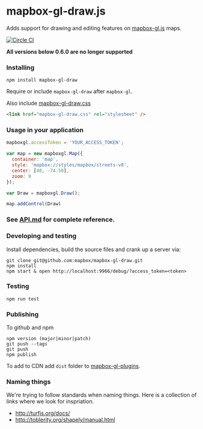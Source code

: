 # mapbox-gl-draw.js

Adds support for drawing and editing features on [mapbox-gl.js](https://www.mapbox.com/mapbox-gl-js/) maps.

[![Circle CI](https://circleci.com/gh/mapbox/mapbox-gl-draw/tree/master.svg?style=svg)](https://circleci.com/gh/mapbox/gl-draw/tree/master)

**All versions below 0.6.0 are no longer supported**

### Installing

```
npm install mapbox-gl-draw
```

Require or include `mapbox-gl-draw` after `mapbox-gl`.

Also include [mapbox-gl-draw.css](https://github.com/mapbox/mapbox-gl-draw/blob/dev-pages/dist/mapbox-gl-draw.css)

```html
<link href="mapbox-gl-draw.css" rel="stylesheet" />
```

### Usage in your application

```js
mapboxgl.accessToken = 'YOUR_ACCESS_TOKEN';

var map = new mapboxgl.Map({
  container: 'map',
  style: 'mapbox://styles/mapbox/streets-v8',
  center: [40, -74.50],
  zoom: 9
});

var Draw = mapboxgl.Draw();

map.addControl(Draw)
```

### See [API.md](https://github.com/mapbox/mapbox-gl-draw/blob/master/API.md) for complete reference.

### Developing and testing

Install dependencies, build the source files and crank up a server via:

```
git clone git@github.com:mapbox/mapbox-gl-draw.git
npm install
npm start & open http://localhost:9966/debug/?access_token=<token>
```

### Testing

```
npm run test
```

### Publishing

To github and npm

```
npm version (major|minor|patch)
git push --tags
git push
npm publish
```

To add to CDN add `dist` folder to [mapbox-gl-plugins](https://github.com/mapbox/mapbox-gl-plugins/tree/master/plugins/mapbox-gl-draw).

### Naming things

We're trying to follow standards when naming things. Here is a collection of links where we look for inspriation.

- http://turfjs.org/docs/
- http://toblerity.org/shapely/manual.html
